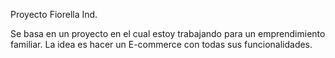 Proyecto Fiorella Ind.

Se basa en un proyecto en el cual estoy trabajando para un emprendimiento familiar. La idea es hacer un E-commerce con todas sus funcionalidades.
